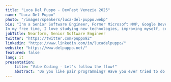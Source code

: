 ```yaml
---
title: "Luca Del Puppo - DevFest Venezia 2025"
name: "Luca Del Puppo"
photo: "/images/speakers/luca-del-puppo.webp"
bio: "I'm a Senior Software Engineer, Former Microsoft MVP, Google Developer Expert Codemotion Ambassador and GitKraken Ambassador. I love JavaScript and TypeScript.
In my free time, I love studying new technologies, improving myself, creating YouTube content or writing technical articles. I can't stay without trail running and love to do it in my love Dolomiti."
jobTitle: Nearform, Senior Software Engineer
twitter: "https://twitter.com/puppo92"
linkedin: "https://www.linkedin.com/in/lucadelpuppo/"
website: "https://www.delpuppo.net/"
featured: false
lang: it
presentation:
    title: "Vibe Coding - Let's follow the flow!"
    abstract: "Do you like pair programming? Have you ever tried to do it with a machine via AI assistants?<br><br>This is the essence of \"Vibe Coding,\" but what could go wrong? And what could go right?<br><br>Let's see together how \"Vibe Coding\" can improve our job or slow us down, the pros and cons of this new approach, and if we can make it part of our toolbox."
---
```

